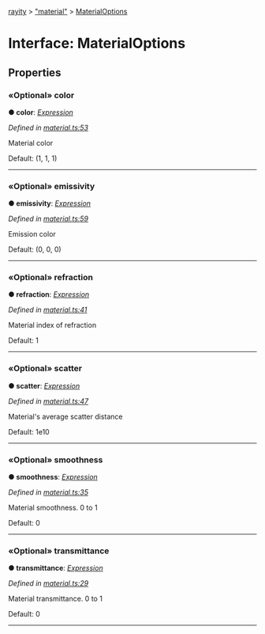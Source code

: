 [rayity](../README.md) > ["material"](../modules/_material_.md) > [MaterialOptions](../interfaces/_material_.materialoptions.md)



# Interface: MaterialOptions


## Properties
<a id="color"></a>

### «Optional» color

**●  color**:  *[Expression](_expression_.expression.md)* 

*Defined in [material.ts:53](https://github.com/gribbet/rayity/blob/7a9144e/src/material.ts#L53)*



Material color

Default: (1, 1, 1)




___

<a id="emissivity"></a>

### «Optional» emissivity

**●  emissivity**:  *[Expression](_expression_.expression.md)* 

*Defined in [material.ts:59](https://github.com/gribbet/rayity/blob/7a9144e/src/material.ts#L59)*



Emission color

Default: (0, 0, 0)




___

<a id="refraction"></a>

### «Optional» refraction

**●  refraction**:  *[Expression](_expression_.expression.md)* 

*Defined in [material.ts:41](https://github.com/gribbet/rayity/blob/7a9144e/src/material.ts#L41)*



Material index of refraction

Default: 1




___

<a id="scatter"></a>

### «Optional» scatter

**●  scatter**:  *[Expression](_expression_.expression.md)* 

*Defined in [material.ts:47](https://github.com/gribbet/rayity/blob/7a9144e/src/material.ts#L47)*



Material's average scatter distance

Default: 1e10




___

<a id="smoothness"></a>

### «Optional» smoothness

**●  smoothness**:  *[Expression](_expression_.expression.md)* 

*Defined in [material.ts:35](https://github.com/gribbet/rayity/blob/7a9144e/src/material.ts#L35)*



Material smoothness. 0 to 1

Default: 0




___

<a id="transmittance"></a>

### «Optional» transmittance

**●  transmittance**:  *[Expression](_expression_.expression.md)* 

*Defined in [material.ts:29](https://github.com/gribbet/rayity/blob/7a9144e/src/material.ts#L29)*



Material transmittance. 0 to 1

Default: 0




___


